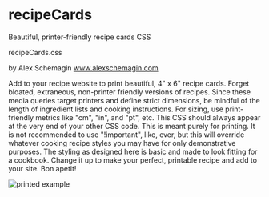 # recipeCards
 Beautiful, printer-friendly recipe cards CSS


 recipeCards.css

 by Alex Schemagin
 www.alexschemagin.com

 Add to your recipe website to print beautiful, 4" x 6" recipe cards. Forget bloated, extraneous, non-printer friendly versions of recipes. Since these media queries target printers and define strict dimensions, be mindful of the length of ingredient lists and cooking instructions. For sizing, use print-friendly metrics like "cm", "in", and "pt", etc. This CSS should always appear at the very end of your other CSS code. This is meant purely for printing. It is not recommended to use "!important", like, ever, but this will override whatever cooking recipe styles you may have for only demonstrative purposes. The styling as designed here is basic and made to look fitting for a cookbook. Change it up to make your perfect, printable recipe and add to your site. Bon apetit!

 ![printed example](https://github.com/countereverything/recipeCards/blob/master/experiment_recipe1.jpg)
